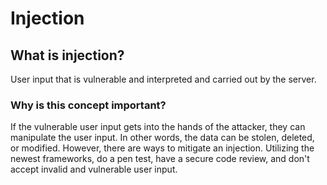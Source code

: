 <h1>Injection</h1>

<h2>What is injection?</h2>
<p>User input that is vulnerable and interpreted and carried out by the server. </p>

<h3>Why is this concept important?</h3> 
<p>If the vulnerable user input gets into the hands of the attacker, they can manipulate the user input. In other words, the data can be stolen, deleted, or modified. However, there are ways to mitigate an injection. Utilizing the newest frameworks, do a pen test, have a secure code review, and don't accept invalid and vulnerable user input.</p>
